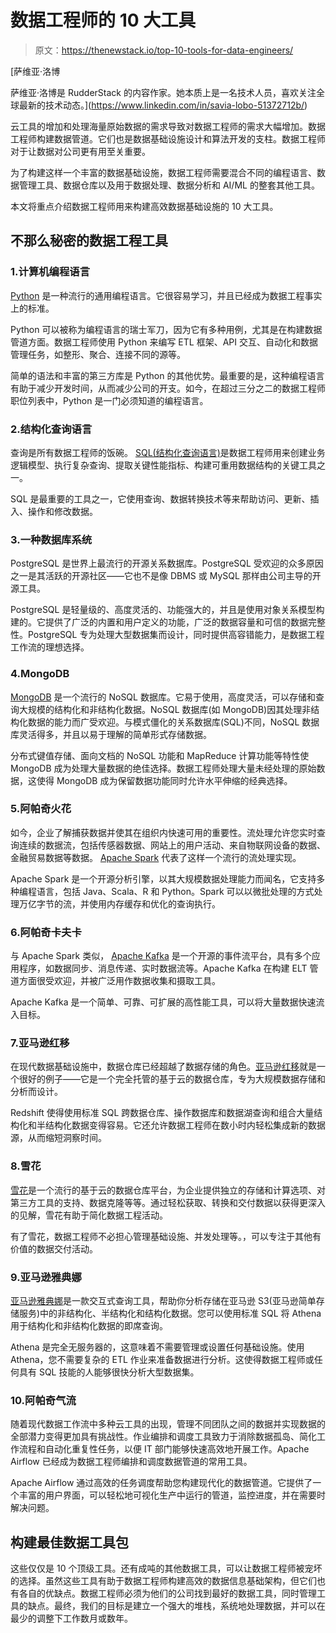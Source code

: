 # 数据工程师的 10 大工具

> 原文：<https://thenewstack.io/top-10-tools-for-data-engineers/>

[](https://www.linkedin.com/in/savia-lobo-51372712b/)

 [萨维亚·洛博

萨维亚·洛博是 RudderStack 的内容作家。她本质上是一名技术人员，喜欢关注全球最新的技术动态。](https://www.linkedin.com/in/savia-lobo-51372712b/) [](https://www.linkedin.com/in/savia-lobo-51372712b/)

云工具的增加和处理海量原始数据的需求导致对数据工程师的需求大幅增加。数据工程师构建数据管道。它们也是数据基础设施设计和算法开发的支柱。数据工程师对于让数据对公司更有用至关重要。

为了构建这样一个丰富的数据基础设施，数据工程师需要混合不同的编程语言、数据管理工具、数据仓库以及用于数据处理、数据分析和 AI/ML 的整套其他工具。

本文将重点介绍数据工程师用来构建高效数据基础设施的 10 大工具。

## 不那么秘密的数据工程工具

### 1.计算机编程语言

[Python](https://www.python.org/) 是一种流行的通用编程语言。它很容易学习，并且已经成为数据工程事实上的标准。

Python 可以被称为编程语言的瑞士军刀，因为它有多种用例，尤其是在构建数据管道方面。数据工程师使用 Python 来编写 ETL 框架、API 交互、自动化和数据管理任务，如整形、聚合、连接不同的源等。

简单的语法和丰富的第三方库是 Python 的其他优势。最重要的是，这种编程语言有助于减少开发时间，从而减少公司的开支。如今，在超过三分之二的数据工程师职位列表中，Python 是一门必须知道的编程语言。

### 2.结构化查询语言

查询是所有数据工程师的饭碗。 [SQL(结构化查询语言)](https://en.wikipedia.org/wiki/SQL)是数据工程师用来创建业务逻辑模型、执行复杂查询、提取关键性能指标、构建可重用数据结构的关键工具之一。

SQL 是最重要的工具之一，它使用查询、数据转换技术等来帮助访问、更新、插入、操作和修改数据。

### 3.一种数据库系统

PostgreSQL 是世界上最流行的开源关系数据库。PostgreSQL 受欢迎的众多原因之一是其活跃的开源社区——它也不是像 DBMS 或 MySQL 那样由公司主导的开源工具。

PostgreSQL 是轻量级的、高度灵活的、功能强大的，并且是使用对象关系模型构建的。它提供了广泛的内置和用户定义的功能，广泛的数据容量和可信的数据完整性。PostgreSQL 专为处理大型数据集而设计，同时提供高容错能力，是数据工程工作流的理想选择。

### 4.MongoDB

[MongoDB](https://www.mongodb.com/) 是一个流行的 NoSQL 数据库。它易于使用，高度灵活，可以存储和查询大规模的结构化和非结构化数据。NoSQL 数据库(如 MongoDB)因其处理非结构化数据的能力而广受欢迎。与模式僵化的关系数据库(SQL)不同，NoSQL 数据库灵活得多，并且以易于理解的简单形式存储数据。

分布式键值存储、面向文档的 NoSQL 功能和 MapReduce 计算功能等特性使 MongoDB 成为处理大量数据的绝佳选择。数据工程师处理大量未经处理的原始数据，这使得 MongoDB 成为保留数据功能同时允许水平伸缩的经典选择。

### 5.阿帕奇火花

如今，企业了解捕获数据并使其在组织内快速可用的重要性。流处理允许您实时查询连续的数据流，包括传感器数据、网站上的用户活动、来自物联网设备的数据、金融贸易数据等数据。 [Apache Spark](https://spark.apache.org/) 代表了这样一个流行的流处理实现。

Apache Spark 是一个开源分析引擎，以其大规模数据处理能力而闻名，它支持多种编程语言，包括 Java、Scala、R 和 Python。Spark 可以以微批处理的方式处理万亿字节的流，并使用内存缓存和优化的查询执行。

### 6.阿帕奇卡夫卡

与 Apache Spark 类似， [Apache Kafka](https://kafka.apache.org/) 是一个开源的事件流平台，具有多个应用程序，如数据同步、消息传递、实时数据流等。Apache Kafka 在构建 ELT 管道方面很受欢迎，并被广泛用作数据收集和摄取工具。

Apache Kafka 是一个简单、可靠、可扩展的高性能工具，可以将大量数据快速流入目标。

### 7.亚马逊红移

在现代数据基础设施中，数据仓库已经超越了数据存储的角色。[亚马逊红移](https://aws.amazon.com/redshift/?whats-new-cards.sort-by=item.additionalFields.postDateTime&whats-new-cards.sort-order=desc)就是一个很好的例子——它是一个完全托管的基于云的数据仓库，专为大规模数据存储和分析而设计。

Redshift 使得使用标准 SQL 跨数据仓库、操作数据库和数据湖查询和组合大量结构化和半结构化数据变得容易。它还允许数据工程师在数小时内轻松集成新的数据源，从而缩短洞察时间。

### 8.雪花

[雪花](https://www.snowflake.com/)是一个流行的基于云的数据仓库平台，为企业提供独立的存储和计算选项、对第三方工具的支持、数据克隆等等。通过轻松获取、转换和交付数据以获得更深入的见解，雪花有助于简化数据工程活动。

有了雪花，数据工程师不必担心管理基础设施、并发处理等。，可以专注于其他有价值的数据交付活动。

### 9.亚马逊雅典娜

[亚马逊雅典娜](https://aws.amazon.com/athena/?whats-new-cards.sort-by=item.additionalFields.postDateTime&whats-new-cards.sort-order=desc)是一款交互式查询工具，帮助你分析存储在亚马逊 S3(亚马逊简单存储服务)中的非结构化、半结构化和结构化数据。您可以使用标准 SQL 将 Athena 用于结构化和非结构化数据的即席查询。

Athena 是完全无服务器的，这意味着不需要管理或设置任何基础设施。使用 Athena，您不需要复杂的 ETL 作业来准备数据进行分析。这使得数据工程师或任何具有 SQL 技能的人能够很快分析大型数据集。

### 10.阿帕奇气流

随着现代数据工作流中多种云工具的出现，管理不同团队之间的数据并实现数据的全部潜力变得更加具有挑战性。作业编排和调度工具致力于消除数据孤岛、简化工作流程和自动化重复性任务，以便 IT 部门能够快速高效地开展工作。Apache Airflow 已经成为数据工程师编排和调度数据管道的常用工具。

Apache Airflow 通过高效的任务调度帮助您构建现代化的数据管道。它提供了一个丰富的用户界面，可以轻松地可视化生产中运行的管道，监控进度，并在需要时解决问题。

## 构建最佳数据工具包

这些仅仅是 10 个顶级工具。还有成吨的其他数据工具，可以让数据工程师被宠坏的选择。虽然这些工具有助于数据工程师构建高效的数据信息基础架构，但它们也有各自的优缺点。数据工程师必须为他们的公司找到最好的数据工具，同时管理工具的缺点。最终，我们的目标是建立一个强大的堆栈，系统地处理数据，并可以在最少的调整下工作数月或数年。

<svg xmlns:xlink="http://www.w3.org/1999/xlink" viewBox="0 0 68 31" version="1.1"><title>Group</title> <desc>Created with Sketch.</desc></svg>